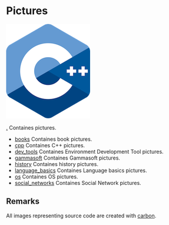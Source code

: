 # Pictures

![logo](logo.png)

[.](.) Containes pictures.

* [books](books) Containes book pictures.
* [cpp](cpp) Containes C++ pictures.
* [dev_tools](dev_tools) Containes Environment Development Tool pictures.
* [gammasoft](gammasoft) Containes Gammasoft pictures.
* [history](history) Containes history pictures.
* [language_basics](language_basics) Containes Language basics pictures.
* [os](os) Containes OS pictures.
* [social_networks](social_networks) Containes Social Network pictures.

## Remarks

All images representing source code are created with [carbon](https://carbon.now.sh).
